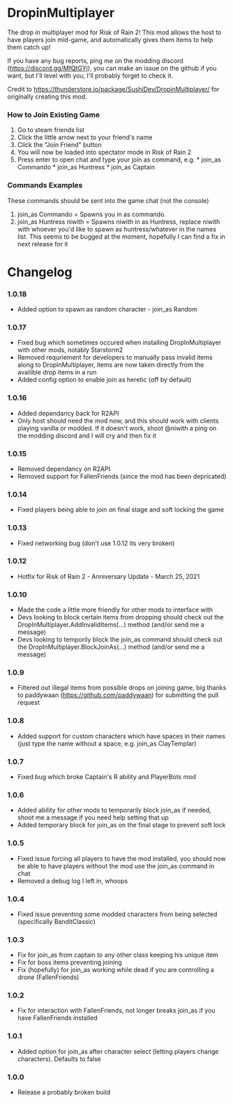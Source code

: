 # DropinMultiplayer
The drop in multiplayer mod for Risk of Rain 2!
This mod allows the host to have players join mid-game, and automatically gives them items to help them catch up!

If you have any bug reports, ping me on the modding discord (https://discord.gg/MfQtGYj), you can make an issue on the github if you want, but I'll level with you, I'll probably forget to check it.

Credit to https://thunderstore.io/package/SushiDev/DropinMultiplayer/ for originally creating this mod.


### How to Join Existing Game
  1. Go to steam friends list
  2. Click the little arrow next to your friend's name
  3. Click the "Join Friend" button
  4. You will now be loaded into spectator mode in Risk of Rain 2
  5. Press enter to open chat and type your join as command, e.g.
	* join_as Commando
	* join_as Huntress
	* join_as Captain

### Commands Examples
These commands should be sent into the game chat (not the console)
  1. join_as Commando = Spawns you in as commando.
  2. join_as Huntress niwith = Spawns niwith in as Huntress, replace niwith with whoever you'd like to spawn as huntress/whatever in the names list. This seems to be bugged at the moment, hopefully I can find a fix in next release for it

# Changelog

### 1.0.18
* Added option to spawn as random character - join_as Random

### 1.0.17
* Fixed bug which sometimes occured when installing DropInMultiplayer with other mods, notably Starstorm2
* Removed requriement for developers to manually pass invalid items along to DropInMultiplayer, items are now taken directly from the availible drop items in a run
* Added config option to enable join as heretic (off by default)

### 1.0.16
* Added dependancy back for R2API
* Only host should need the mod now, and this should work with clients playing vanilla or modded. If it doesn't work, shoot @niwith a ping on the modding discord and I will cry and then fix it

### 1.0.15
* Removed dependancy on R2API
* Removed support for FallenFriends (since the mod has been depricated)

### 1.0.14
* Fixed players being able to join on final stage and soft locking the game

### 1.0.13
* Fixed networking bug (don't use 1.0.12 its very broken)

### 1.0.12
* Hotfix for Risk of Rain 2 - Anniversary Update - March 25, 2021 

### 1.0.10
* Made the code a little more friendly for other mods to interface with
* Devs looking to block certain items from dropping should check out the DropInMultiplayer.AddInvalidItems(...) method (and/or send me a message) 
* Devs looking to temporily block the join_as command should check out the DropInMultiplayer.BlockJoinAs(...) method (and/or send me a message)

### 1.0.9
* Filtered out illegal items from possible drops on joining game, big thanks to paddywaan (https://github.com/paddywaan) for submitting the pull request

### 1.0.8
* Added support for custom characters which have spaces in their names (just type the name without a space, e.g. join_as ClayTemplar)

### 1.0.7
* Fixed bug which broke Captain's R ability and PlayerBots mod

### 1.0.6
* Added ability for other mods to temporarily block join_as if needed, shoot me a message if you need help setting that up
* Added temporary block for join_as on the final stage to prevent soft lock

### 1.0.5
* Fixed issue forcing all players to have the mod installed, you should now be able to have players without the mod use the join_as command in chat
* Removed a debug log I left in, whoops

### 1.0.4
* Fixed issue preventing some modded characters from being selected (specifically BanditClassic)

### 1.0.3
* Fix for join_as from captain to any other class keeping his unique item
* Fix for boss items preventing joining
* Fix (hopefully) for join_as working while dead if you are controlling a drone (FallenFriends)

### 1.0.2
* Fix for interaction with FallenFriends, not longer breaks join_as if you have FallenFriends installed

### 1.0.1
* Added option for join_as after character select (letting players change characters). Defaults to false

### 1.0.0
* Release a probably broken build
